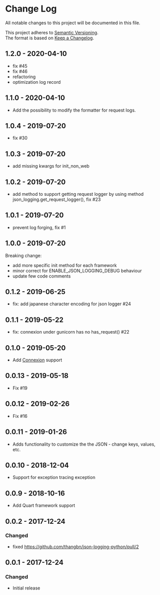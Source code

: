 # Change Log
All notable changes to this project will be documented in this file.

This project adheres to [Semantic Versioning](http://semver.org/).  
The format is based on [Keep a Changelog](http://keepachangelog.com/).

## 1.2.0 - 2020-04-10
 - fix #45
 - fix #46
 - refactoring
 - optimization log record

## 1.1.0 - 2020-04-10
 - Add the possibility to modify the formatter for request logs.
 
## 1.0.4 - 2019-07-20
 - fix #30 

## 1.0.3 - 2019-07-20
 - add missing kwargs for init_non_web

## 1.0.2 - 2019-07-20
 - add method to support getting request logger by using method json_logging.get_request_logger(), fix #23

## 1.0.1 - 2019-07-20
 - prevent log forging, fix #1

## 1.0.0 - 2019-07-20
Breaking change:
 - add more specific init method for each framework
 - minor correct for ENABLE_JSON_LOGGING_DEBUG behaviour
 - update few code comments
 
## 0.1.2 - 2019-06-25
 - fix: add japanese character encoding for json logger #24
 
## 0.1.1 - 2019-05-22
 - fix: connexion under gunicorn has no has_request() #22
 
## 0.1.0 - 2019-05-20
 - Add [Connexion](https://github.com/zalando/connexion) support

## 0.0.13 - 2019-05-18
 - Fix #19

## 0.0.12 - 2019-02-26
 - Fix #16

## 0.0.11 - 2019-01-26
 - Adds functionality to customize the the JSON - change keys, values, etc.
 
## 0.0.10 - 2018-12-04
 - Support for exception tracing exception

## 0.0.9 - 2018-10-16
 - Add Quart framework support

## 0.0.2 - 2017-12-24

### Changed
- fixed https://github.com/thangbn/json-logging-python/pull/2 

## 0.0.1 - 2017-12-24

### Changed
- Initial release

